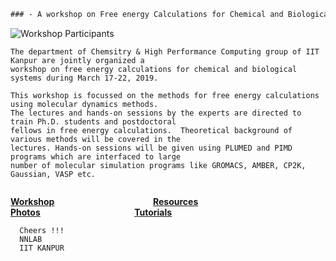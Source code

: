 ```diff
### - A workshop on Free energy Calculations for Chemical and Biological Systems
```

![Workshop Participants](https://lh3.googleusercontent.com/SRr33JRsxOeRJmmMzxd1aRGZkllpqEztj0bS4EZp9FLjR4rsecfYrz2IqlcM09rPkOY_CTGslMIWB2leSy-5cfCafezg-O1U5Foz3SDeJbw7-Fxa5Y8WSyzOAVgbDDPAhMT3CPwxNJ-wJgmlhD9JFfdNj2fAquQEJTJbNYET8aNpWYiK9WZVqqVZVnXuT6ENGSDmSQTXeqkfWwLNcgpkk_Ogaxm_WDdRYBxfzRMz7U9n7thb0zd29s8Mv2KSj9zDHXyQ3ZktPiMhPEzkhe2ND5pQJx4BU4L3GCPFjU3M22jys0QlBS1XaBSnC5ujbmxXas5dw7rHO0oyGGjbNUKY6iZqel9p0rnmRi4QJ0aPbuVfiBCWb8R_86qPxh_Huv1WT9fp3ChaZndmtIcWUtm2qmdwyOQlj_qIeCNnMrX3UsKlOTHiYQd6EhERN1EDqxAZIZOQARs61GFTXGTsXna_9cTytO27avTKV_VcOft6E-BEVl-lefZrB0YZyNShIxUI-jMvIk1sv9FtKCQwQV6laC1NVxt-bZIid0r-9CD7OgeiZmKEMom8lTSvd-oMgDr_z4wzXGQFctGvx5vL37LmX952sGiFBgQfN-yA22KS1n80VZbgS8TtOXVe2_i_pe4q060r28OAUAv2-gyfr319-eXloy5ZP-J9VrhgifcirB15qEcoYg4TiUKa4yhU6ERN3iEZNBWpwy_NZqp5HD_-z0k=w1983-h823-no)


```
The department of Chemsitry & High Performance Computing group of IIT Kanpur are jointly organized a 
workshop on free energy calculations for chemical and biological systems during March 17-22, 2019.
    
This workshop is focussed on the methods for free energy calculations using molecular dynamics methods.
The lectures and hands-on sessions by the experts are directed to train Ph.D. students and postdoctoral 
fellows in free energy calculations.  Theoretical background of various methods will be covered in the 
lectures. Hands-on sessions will be given using PLUMED and PIMD programs which are interfaced to large 
number of molecular simulation programs like GROMACS, AMBER, CP2K, Gaussian, VASP etc.
    
```   


[**Workshop**](https://sites.google.com/view/freeenergy-chembio/home)`                      `[**Resources**](https://sites.google.com/view/freeenergy-chembio/resources)`                       `[**Photos**](https://photos.google.com/share/AF1QipO1mvbBSyV_jFhgwfcvBfGRBqRo9rZLLJHc7o8PhSLkcri3bXAsiFLb6UrnTNBFjg?key=N2lnaVIyX1RWMDVqSkpvMHlvSmctMjkyTnZCNGln)`                     `[**Tutorials**](https://sites.google.com/view/the-nnn-group/tutorials)
 
 
 
      Cheers !!!
      NNLAB
      IIT KANPUR
